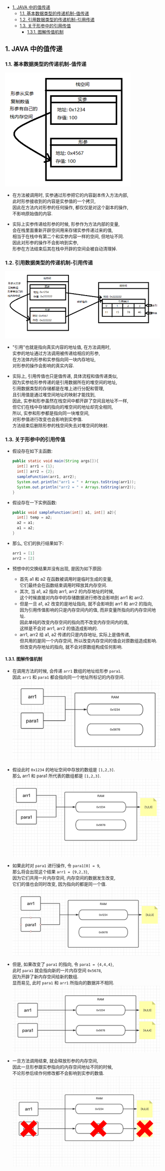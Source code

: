 <!-- TOC -->

- [1. JAVA 中的值传递](#1-java-中的值传递)
  - [1.1. 基本数据类型的传递机制-值传递](#11-基本数据类型的传递机制-值传递)
  - [1.2. 引用数据类型的传递机制-引用传递](#12-引用数据类型的传递机制-引用传递)
  - [1.3. 关于形参中的引用传值](#13-关于形参中的引用传值)
    - [1.3.1. 图解传值机制](#131-图解传值机制)

<!-- /TOC -->

## 1. JAVA 中的值传递

### 1.1. 基本数据类型的传递机制-值传递
![image01](https://raw.githubusercontent.com/leon9dragon/notes_of_java/master/99.images/20200323090357.png)

- 在方法被调用时, 实参通过形参把它的内容副本传入方法内部,  
此时形参接收到的内容是实参值的一个拷贝,  
因此在方法内对形参的任何操作, 都仅仅是对这个副本的操作,  
不影响原始值的内容.

- 实际上实参传递给形参的时候, 形参作为方法内部的变量,  
  会在栈里面重新开辟空间用来存储实参传递过来的值,  
  相当于在栈中有第二个和实参内容一样的空间, 但地址不同.  
  因此对形参的操作不会影响到实参,  
  形参在方法结束后其在栈中开辟的空间会被自动清理掉.

### 1.2. 引用数据类型的传递机制-引用传递
![image 02](https://raw.githubusercontent.com/leon9dragon/notes_of_java/master/99.images/20200323091431.png)

- "引用"也就是指向真实内容的地址值, 在方法调用时,  
  实参的地址通过方法调用被传递给相应的形参,  
  在方法体内形参和实参指向同一块内存地址,  
  对形参的操作会影响的真实内容. 

- 实际上, 引用传值也只是值传递, 具体流程和值传递类似,  
  因为实参给形参传递的是引用数据所在的堆空间的地址,  
  引用数据类型的存储都是在堆上进行分配和管理,  
  且引用值是通过堆空间地址的映射才能找到,  
  因此, 实参和形参虽然在栈空间中都开辟了空间且地址不一样,  
  但它们在栈中存储的指向的堆空间的地址却完全相同,  
  所以, 实参和形参都是指向同一块堆空间,  
  对形参值进行改变也会影响到实参值.  
  方法结束后删除形参的栈空间失去对堆空间的映射.

### 1.3. 关于形参中的引用传值
- 假设存在如下主函数:  
  ```java
  public static void main(String args[]){
    int[] arr1 = {1};
    int[] arr2 = {2};
    sampleFunction(arr1, arr2);
    System.out.println("arr1 = " + Arrays.toString(arr1));
    System.out.println("arr2 = " + Arrays.toString(arr2));
  }
  ```

- 假设存在一下实例函数:  
  ```java
  public void sampleFunction(int[] a1, int[] a2){
    int[] temp = a2;
    a2 = a1;
    a1 = a2;
  }
  ```

- 那么, 它们的执行结果如下:  
  ```java
  arr1 = [1]
  arr2 = [2]
  ```

- 预想中的交换结果并没有出现, 是因为如下原因:  
  - 首先 a1 和 a2 在函数被调用时是临时生成的变量,  
    它们最终会在函数结束调用时释放其内存空间.
  - 其次, 当 a1, a2 指向 arr1, arr2 的内存地址的时候,  
    这个时候直接对内存中的存储数据进行修改会影响到 arr1 和 arr2.
  - 但是一旦 a1, a2 改变的是地址指向, 就不会影响到 arr1 和 arr2 的指向,  
    因为引用传值影响的只是内存空间内的值, 而非变量所指向的内存空间地址.  
    因此单纯的改变内存空间的指向而不改变内存空间内的值,  
    这样是不会对 arr1, arr2 的值造成影响的.  
  - arr1, arr2 给 a1, a2 传递的只是内存地址, 实际上是值传递,  
    但共用的是同一个内存空间, 所以改变内存空间的值会对原数组造成影响.  
    但改变内存地址的指向, 就不会对原数组构成任何影响.

#### 1.3.1. 图解传值机制
- 在调用方法的时候, 会传递 `arr1` 数组的地址给形参 `para1`.  
  因此 `arr1` 和 `para1` 都会指向同一个地址所标记的内存空间.    
  ![pic](../99.images/2020-10-24-19-03-38.png)

- 假设此时 `0x1234` 的地址空间中存放的数组是 `[1,2,3]`.  
  那么 arr1 和 para1 所代表的数组都是 `[1,2,3]`.  
  ![pic](../99.images/2020-10-24-19-08-55.png)

- 如果此时对 `para1` 进行操作, 令 `para1[0] = 9`,  
  那么将会出现这个结果 `arr1 = {9,2,3}`,  
  因为它们共用一片内存空间, 内存空间的数据发生改变,  
  它们的值也会同时改变, 因为指向的都是同一个值.  
  ![pic](../99.images/2020-10-24-19-16-02.png)


- 但是, 如果改变了 `para1` 的指向, 令 `para1 = {4,4,4}`,  
  此时 `para1` 就会指向新的一片内存空间 `0x5678`,  
  因为开辟了新内存空间给新的数组.  
  显而易见, 此时 `para1` 和 `arr1` 所指向的数据并不相同.
  ![pic](../99.images/2020-10-24-19-17-53.png)

- 一旦方法调用结束, 就会释放形参的内存空间,  
  因此一旦形参跟实参指向的内存空间地址不同的时候,  
  不论形参后续作何修改都不会影响到实参的数值.  
  ![pic](../99.images/2020-10-24-19-25-02.png)